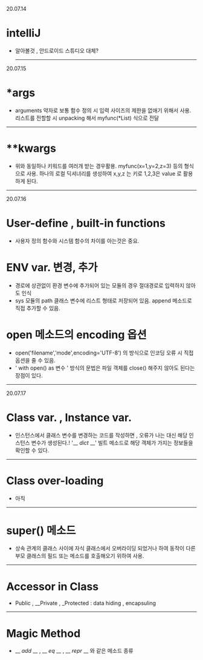 20.07.14
# __intelliJ__  
* 알아볼것 , 안드로이드 스튜디오 대체?  
  ***
20.07.15
# __*args__  
* arguments 약자로 보통 함수 정의 시 입력 사이즈의 제한을 없애기 위해서 사용. 리스트를 전할할 시 unpacking 해서 myfunc(*List) 식으로 전달
***
# __**kwargs__  
* 위와 동일하나 키워드를 여러개 받는 경우활용. myfunc(x=1,y=2,z=3) 등의 형식으로 사용. 하나의 로컬 딕셔녀리를 생성하여 x,y,z 는 키로 1,2,3은 value 로 활용하게 된다.  
***
20.07.16
# __User-define , built-in functions__  
* 사용자 정의 함수와 시스템 함수의 차이를 아는것은 중요.  
# __ENV var. 변경, 추가__  
* 경로에 상관없이 환경 변수에 추가되어 있는 모듈의 경우 절대경로로 입력하지 않아도 인식  
* sys 모듈의 path 클래스 변수에 리스트 형태로 저장되어 있음. append 메소드로 직접 추가할 수 있음.
# __open 메소드의 encoding 옵션__  
* open('filename','mode',encoding='UTF-8') 의 방식으로 인코딩 오류 시 직접 옵션을 줄 수 있음.
* ' with open() as 변수 ' 방식의 문법은 파일 객체를 close() 해주지 않아도 된다는 장점이 있다.  
***
20.07.17
# __Class var. , Instance var.__  
* 인스턴스에서 클래스 변수를 변경하는 코드를 작성하면 , 오류가 나는 대신 해당 인스턴스 변수가 생성된다.! '__ _dict_ __' 빌트 메소드로 해당 객체가 가지는 정보들을 확인할 수 있다. 
***
# __Class over-loading__  
* 아직
***
# __super() 메소드__  
* 상속 관계의 클래스 사이에 자식 클래스에서 오버라이딩 되었거나 하여 동작이 다른 부모 클래스의 필드 또는 메소드를 호출해오기 위하여 사용.
***
# __Accessor in Class__  
* Public , __Private , _Protected : data hiding , encapsuling
***
# __Magic Method__  
* __ _add_ __ , __ _eq_ __ , __ _repr_ __ 와 같은 메소드 종류